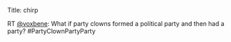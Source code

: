 Title: chirp

RT <a href="http://twitter.com/voxbene">@voxbene</a>: What if party clowns formed a political party and then had a party? #PartyClownPartyParty
